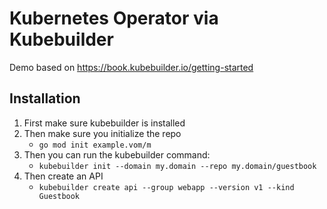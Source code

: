 # Kubernetes Operator via Kubebuilder


Demo based on https://book.kubebuilder.io/getting-started

## Installation

1. First make sure kubebuilder is installed
2. Then make sure you initialize the repo
    - `go mod init example.vom/m`
3. Then you can run the kubebuilder command:
    - `kubebuilder init --domain my.domain --repo my.domain/guestbook` 
4. Then create an API
    - `kubebuilder create api --group webapp --version v1 --kind Guestbook`

